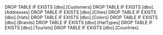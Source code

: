 DROP TABLE IF EXISTS [dbo].[Customers]
DROP TABLE IF EXISTS [dbo].[Addresses]
DROP TABLE IF EXISTS [dbo].[Cities]
DROP TABLE IF EXISTS [dbo].[Hats]
DROP TABLE IF EXISTS [dbo].[Colors]
DROP TABLE IF EXISTS [dbo].[Brands]
DROP TABLE IF EXISTS [dbo].[HatTypes]
DROP TABLE IF EXISTS [dbo].[Tourists]
DROP TABLE IF EXISTS [dbo].[Countries]

